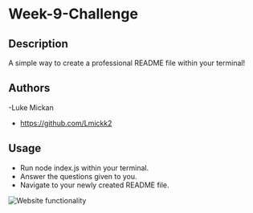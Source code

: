 # Week-9-Challenge

## Description

A simple way to create a professional README file within your terminal!

## Authors

-Luke Mickan 
- https://github.com/Lmickk2

## Usage

- Run node index.js within your terminal.
- Answer the questions given to you.
- Navigate to your newly created README file.

<img src="./photos/website.png" alt="Website functionality">
